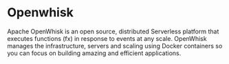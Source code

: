 # Openwhisk

Apache OpenWhisk is an open source, distributed Serverless platform that executes functions \(fx\) in response to events at any scale. OpenWhisk manages the infrastructure, servers and scaling using Docker containers so you can focus on building amazing and efficient applications.

